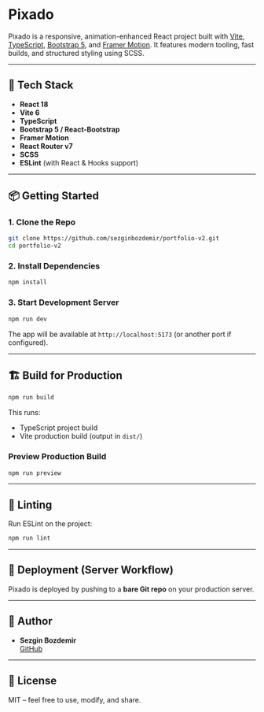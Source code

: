 # Pixado

Pixado is a responsive, animation-enhanced React project built with [Vite](https://vitejs.dev/), [TypeScript](https://www.typescriptlang.org/), [Bootstrap 5](https://getbootstrap.com/), and [Framer Motion](https://www.framer.com/motion/). It features modern tooling, fast builds, and structured styling using SCSS.

---

## 🚀 Tech Stack

- **React 18**
- **Vite 6**
- **TypeScript**
- **Bootstrap 5 / React-Bootstrap**
- **Framer Motion**
- **React Router v7**
- **SCSS**
- **ESLint** (with React & Hooks support)

---

## 📦 Getting Started

### 1. Clone the Repo

```bash
git clone https://github.com/sezginbozdemir/portfolio-v2.git
cd portfolio-v2
```

### 2. Install Dependencies

```bash
npm install
```

### 3. Start Development Server

```bash
npm run dev
```

The app will be available at `http://localhost:5173` (or another port if configured).

---

## 🏗️ Build for Production

```bash
npm run build
```

This runs:

- TypeScript project build
- Vite production build (output in `dist/`)

### Preview Production Build

```bash
npm run preview
```

---

## 🧹 Linting

Run ESLint on the project:

```bash
npm run lint
```

---

## 🚀 Deployment (Server Workflow)

Pixado is deployed by pushing to a **bare Git repo** on your production server.

---

## 🧠 Author

- **Sezgin Bozdemir**  
  [GitHub](https://github.com/sezginbozdemir)

---

## 📄 License

MIT – feel free to use, modify, and share.

